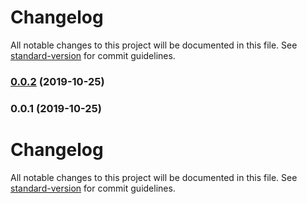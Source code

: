 # Changelog

All notable changes to this project will be documented in this file. See [standard-version](https://github.com/conventional-changelog/standard-version) for commit guidelines.

### [0.0.2](https://github.com/dirkluijk/ngx-ultra-reactive-forms/compare/v0.0.1...v0.0.2) (2019-10-25)

### 0.0.1 (2019-10-25)

# Changelog

All notable changes to this project will be documented in this file. See [standard-version](https://github.com/conventional-changelog/standard-version) for commit guidelines.
